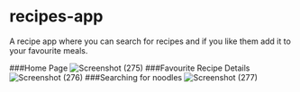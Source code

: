 # recipes-app

A recipe app where you can search for recipes and if you like them add it to your favourite meals.

###Home Page
![Screenshot (275)](https://user-images.githubusercontent.com/44509204/112340442-89f78980-8ce6-11eb-82ba-d0e08154eeff.png)
###Favourite Recipe Details
![Screenshot (276)](https://user-images.githubusercontent.com/44509204/112340451-8bc14d00-8ce6-11eb-9f76-fd108a24a73f.png)
###Searching for noodles
![Screenshot (277)](https://user-images.githubusercontent.com/44509204/112340458-8cf27a00-8ce6-11eb-95da-e8a43548ac28.png)

